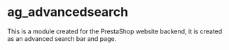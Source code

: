 # ag_advancedsearch
This is a module created for the PrestaShop website backend, it is created as an advanced search bar and page.
